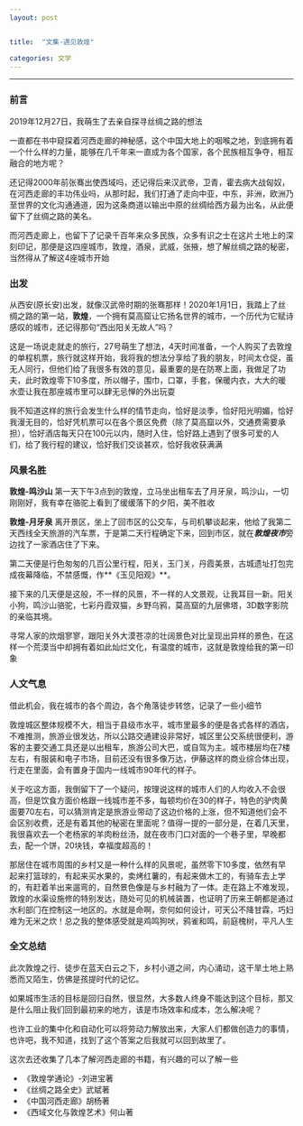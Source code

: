 ```yaml
---
layout: post


title:  "文集-遇见敦煌"

categories: 文学
---
```

---

### 前言

2019年12月27日，我萌生了去亲自探寻丝绸之路的想法

一直都在书中窥探着河⻄走廊的神秘感，这个中国大地上的咽喉之地，到底拥有着一个什么样的力量，能够在几千年来一直成为各个国家，各个⺠族相互争夺，相互融合的地方呢？

还记得2000年前张骞出使⻄域吗，还记得后来汉武帝，卫⻘，霍去病大战匈奴，在河⻄走廊的丰功伟业吗，从那时起，我们打通了走向中亚，中东，非洲，欧洲乃至世界的文化沟通通道，因为这条商道以输出中原的丝绸给⻄方最为出名，从此便留下了丝绸之路的美名。

而河⻄走廊上，也留下了记录千百年来众多⺠族，众多有识之士在这片土地上的深刻印记，那便是这四座城市，敦煌，酒泉，武威，张掖，想了解丝绸之路的秘密，当然得从了解这4座城市开始

### 出发

从⻄安(原⻓安)出发，就像汉武帝时期的张骞那样！2020年1月1日，我踏上了丝绸之路的第一站，**敦煌**，一个拥有莫高窟让它扬名世界的城市，一个历代为它赋诗感叹的城市，还记得那句“⻄出阳关无故人”吗？

这是一场说走就走的旅行，27号萌生了想法，4天时间准备，一个人购买了去敦煌的单程机票，旅行就这样开始，我将我的想法分享给了我的朋友，时间太仓促，虽无人同行，但他们给了我很多有效的意⻅，最重要的是在防寒上面，我做足了功夫，此时敦煌零下10多度，所以帽子，围巾，口罩，手套，保暖内衣，大大的暖水壶让我在那座城市里可以肆无忌惮的外出玩耍

我不知道这样的旅行会发生什么样的情节走向，恰好是淡季，恰好阳光明媚，恰好我漫无目的，恰好凭机票可以在各个景区免费（除了莫高窟以外，交通费需要承担），恰好酒店每天只在100元以内，随时入住，恰好路上遇到了很多可爱的人们，给了我行程的建议，恰好我们交谈甚欢，恰好我收获满满

### 风景名胜

**敦煌-鸣沙山**
第一天下午3点到的敦煌，立⻢坐出租⻋去了月牙泉，鸣沙山，一切刚刚好，我有幸在骆驼上看到了缓缓落下的夕阳，美不胜收

**敦煌-月牙泉**
离开景区，坐上了回市区的公交⻋，与司机攀谈起来，他给了我第二天⻄线全天旅游的汽⻋票，于是第二天行程确定下来，回到市区，就在***敦煌夜市***旁边找了一家酒店住了下来。

第二天便是行色匆匆的几百公里行程，阳关，玉⻔关，丹霞美景，古城遗址打包完成夜幕降临，不禁感慨，作**《玉⻅阳观》**。

接下来的几天便是这般，不一样的⻛景，不一样的人文景观，让我耳目一新。阳关小狗，鸣沙山骆驼，七彩丹霞双猫，乡野乌鸦，莫高窟的九层佛塔，3D数字影院的亲临其境。

寻常人家的炊烟寥寥，跟阳关外大漠苍凉的壮阔景色对比呈现出异样的景色，在这样一个荒漠当中却拥有着如此灿烂文化，有温度的城市，这就是敦煌给我的第一印象

### 人文气息

借此机会，我在城市的各个周边，各个⻆落徒步转悠，记录了一些小细节

敦煌城区整体规模不大，相当于县级市水平，城市里最多的便是各式各样的酒店，不难推测，旅游业很发达，所以公路交通建设非常好，城区里公交系统很便利，游客的主要交通工具还是以出租⻋，旅游公司大巴，或自驾为主。城市楼层均在7楼左右，有服装和电子市场，目前还没有很多像万达，伊藤这样的商业综合体出现，行走在里面，会有置身于国内一线城市90年代的样子。

关于吃这方面，我倒留下了一个疑问，按理说这样的城市人们的人均收入不会很高，但是饮⻝方面价格跟一线城市差不多，每顿均价在30的样子，特色的驴肉⻩面要70左右，可以猜测肯定是旅游业带动了这边价格的上涨，但不知道他们会不会区别收费，还是有着其他的秘密在里面呢？值得一提的一部分是，在着几天里，我很喜欢去一个老杨家的羊肉粉丝汤，就在夜市⻔口对面的一个巷子里，早晚都去，配一个饼，20块钱，幸福度超高的！

那居住在城市周围的乡村又是一种什么样的⻛景呢，虽然零下10多度，依然有早起来打篮球的，有起来买水果的，卖烤红薯的，有起来做木工的，有骑⻋去上学的，有赶着羊出来遛弯的，自然景色像是与乡村融为了一体。走在路上不难发现，敦煌的水渠设施修的特别发达，随处可⻅的机械装置，也证明了历来王朝都是通过水利部⻔在控制这一地区的。水就是命啊，奈何如何设计，可天公不降甘霖，巧妇难为无米之炊！总之我的整体感受就是鸡鸣狗吠，鸦雀和鸣，前庭槐树，平凡人生

### 全文总结

此次敦煌之行、徒步在蓝天白云之下，乡村小道之间，内心涌动，这干旱土地上熟悉而又陌生，仿佛是孩提时代的记忆。

如果城市生活的目标是回归自然，很显然，大多数人终身不能达到这个目标，那又是什么阻止我们回到最初来的地方，该是市场效率和成本，怎么解决呢？

也许工业的集中化和自动化可以将劳动力解放出来，大家人们都做创造力的事情，也许吧，我不知道，找到了这个答案之后我就可以回到故里了。

这次去还收集了几本了解河⻄走廊的书籍，有兴趣的可以了解一些

* 《敦煌学通论》-刘进宝著
* 《丝绸之路全史》武斌著
* 《中国河⻄走廊》胡杨著
* 《⻄域文化与敦煌艺术》何山著
